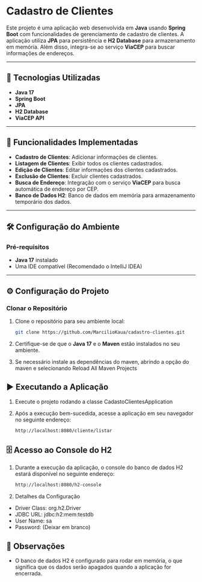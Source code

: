# Cadastro de Clientes

Este projeto é uma aplicação web desenvolvida em **Java** usando **Spring Boot** com funcionalidades de gerenciamento de cadastro de clientes. A aplicação utiliza **JPA** para persistência e **H2 Database** para armazenamento em memória. Além disso, integra-se ao serviço **ViaCEP** para buscar informações de endereços.

---

## 🚀 Tecnologias Utilizadas

- **Java 17**
- **Spring Boot**
- **JPA**
- **H2 Database**
- **ViaCEP API**

---

## 🔧 Funcionalidades Implementadas

- **Cadastro de Clientes**: Adicionar informações de clientes.
- **Listagem de Clientes**: Exibir todos os clientes cadastrados.
- **Edição de Clientes**: Editar informações dos clientes cadastrados.
- **Exclusão de Clientes**: Excluir clientes cadastrados.
- **Busca de Endereço**: Integração com o serviço **ViaCEP** para busca automática de endereço por CEP.
- **Banco de Dados H2**: Banco de dados em memória para armazenamento temporário dos dados.

---

## 🛠️ Configuração do Ambiente

### Pré-requisitos

- **Java 17** instalado
- Uma IDE compatível (Recomendado o IntelliJ IDEA)

---

## ⚙️ Configuração do Projeto

### Clonar o Repositório

1. Clone o repositório para seu ambiente local:
   ```bash
   git clone https://github.com/MarcilioKaua/cadastro-clientes.git

2. Certifique-se de que o **Java 17** e o **Maven** estão instalados no seu ambiente.

3. Se necessário instale as dependências do maven, abrindo a opção do maven e selecionando Reload All Maven Projects

## ▶️ Executando a Aplicação

1. Execute o projeto rodando a classe CadastoClientesApplication

2. Após a execução bem-sucedida, acesse a aplicação em seu navegador no seguinte endereço:

   ```bash
   http://localhost:8080/cliente/listar

## 🗄️ Acesso ao Console do H2

1. Durante a execução da aplicação, o console do banco de dados H2 estará disponível no seguinte endereço:

   ```bash
   http://localhost:8080/h2-console

2. Detalhes da Configuração
- Driver Class: org.h2.Driver
- JDBC URL: jdbc:h2:mem:testdb
- User Name: sa
- Password: (Deixar em branco)

## 📝 Observações

- O banco de dados H2 é configurado para rodar em memória, o que significa que os dados serão apagados quando a aplicação for encerrada.
